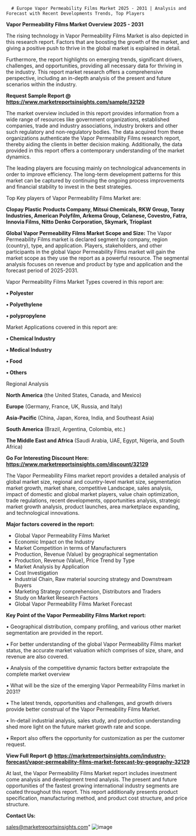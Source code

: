       # Europe Vapor Permeability Films Market 2025 - 2031 | Analysis and Forecast with Recent Developments Trends, Top Players

<Strong> Vapor Permeability Films Market Overview 2025 - 2031</strong>

The rising technology in Vapor Permeability Films Market is also depicted in this research report. Factors that are boosting the growth of the market, and giving a positive push to thrive in the global market is explained in detail.

Furthermore, the report highlights on emerging trends, significant drivers, challenges, and opportunities, providing all necessary data for thriving in the industry. This report market research offers a comprehensive perspective, including an in-depth analysis of the present and future scenarios within the industry.

<strong>Request Sample Report @ <a href=https://www.marketreportsinsights.com/sample/32129>https://www.marketreportsinsights.com/sample/32129</a></strong>

The market overview included in this report provides information from a wide range of resources like government organizations, established companies, trade and industry associations, industry brokers and other such regulatory and non-regulatory bodies. The data acquired from these organizations authenticate the Vapor Permeability Films research report, thereby aiding the clients in better decision making. Additionally, the data provided in this report offers a contemporary understanding of the market dynamics.

The leading players are focusing mainly on technological advancements in order to improve efficiency. The long-term development patterns for this market can be captured by continuing the ongoing process improvements and financial stability to invest in the best strategies.

Top Key players of Vapor Permeability Films Market are:

<strong>Clopay Plastic Products Company, Mitsui Chemicals, RKW Group, Toray Industries, American Polyfilm, Arkema Group, Celanese, Covestro, Fatra, Innovia Films, Nitto Denko Corporation, Skymark, Trioplast</strong>

<strong><b>Global Vapor Permeability Films Market Scope and Size:</b></strong>
The Vapor Permeability Films market is declared segment by company, region (country), type, and application. Players, stakeholders, and other participants in the global Vapor Permeability Films market will gain the market scope as they use the report as a powerful resource. The segmental analysis focuses on revenue and product by type and application and the forecast period of 2025-2031.

Vapor Permeability Films Market Types covered in this report are:

<strong>• Polyester

• Polyethylene

• polypropylene</strong>

Market Applications covered in this report are:

<strong>• Chemical Industry

• Medical Industry

• Food

• Others</strong> 

Regional Analysis

<strong>North America</strong> (the United States, Canada, and Mexico)

<strong>Europe</strong> (Germany, France, UK, Russia, and Italy)

<strong>Asia-Pacific</strong> (China, Japan, Korea, India, and Southeast Asia)

<strong>South America</strong> (Brazil, Argentina, Colombia, etc.)

<strong>The Middle East and Africa</strong> (Saudi Arabia, UAE, Egypt, Nigeria, and South Africa)

<strong>Go For Interesting Discount Here: <a href=https://www.marketreportsinsights.com/discount/32129>https://www.marketreportsinsights.com/discount/32129</a></strong>

The Vapor Permeability Films market report provides a detailed analysis of global market size, regional and country-level market size, segmentation market growth, market share, competitive Landscape, sales analysis, impact of domestic and global market players, value chain optimization, trade regulations, recent developments, opportunities analysis, strategic market growth analysis, product launches, area marketplace expanding, and technological innovations.

<strong><b>Major factors covered in the report:</b></strong>
<ul>
  <li>Global Vapor Permeability Films Market </li>
  <li>Economic Impact on the Industry</li>
  <li>Market Competition in terms of Manufacturers</li>
  <li>Production, Revenue (Value) by geographical segmentation</li>
  <li>Production, Revenue (Value), Price Trend by Type</li>
  <li>Market Analysis by Application</li>
  <li>Cost Investigation</li>
  <li>Industrial Chain, Raw material sourcing strategy and Downstream Buyers</li>
  <li>Marketing Strategy comprehension, Distributors and Traders</li>
  <li>Study on Market Research Factors</li>
  <li>Global Vapor Permeability Films Market Forecast</li>
</ul>

<strong><b>Key Point of the Vapor Permeability Films Market report:</b></strong>

• Geographical distribution, company profiling, and various other market segmentation are provided in the report.

• For better understanding of the global Vapor Permeability Films market status, the accurate market valuation which comprises of size, share, and revenue are also covered.

• Analysis of the competitive dynamic factors better extrapolate the complete market overview

• What will be the size of the emerging Vapor Permeability Films market in 2031?

• The latest trends, opportunities and challenges, and growth drivers provide better construal of the Vapor Permeability Films Market.

• In-detail industrial analysis, sales study, and production understanding shed more light on the future market growth rate and scope.

• Report also offers the opportunity for customization as per the customer request.

<strong><b>View Full Report @ <a href=https://marketreportsinsights.com/industry-forecast/vapor-permeability-films-market-forecast-by-geography-32129>https://marketreportsinsights.com/industry-forecast/vapor-permeability-films-market-forecast-by-geography-32129</a></b></strong>


At last, the Vapor Permeability Films Market report includes investment come analysis and development trend analysis. The present and future opportunities of the fastest growing international industry segments are coated throughout this report. This report additionally presents product specification, manufacturing method, and product cost structure, and price structure.

<strong>Contact Us:</strong>

sales@marketreportsinsights.com"
![image](https://github.com/user-attachments/assets/a0e1f216-4c6f-4008-ae65-161c50b1701c)
